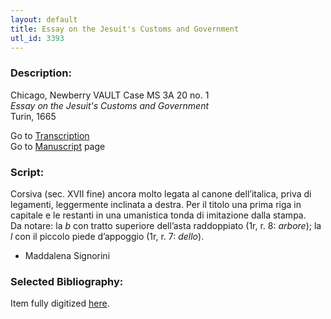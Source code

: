 ```yaml
---
layout: default
title: Essay on the Jesuit's Customs and Government
utl_id: 3393
---
```


###  Description:

Chicago, Newberry VAULT Case MS 3A 20 no. 1<br>
_Essay on the Jesuit's Customs and Government_<br>
Turin, 1665

Go to [Transcription](https://centerfordigitalhumanities.github.io/Newberry-Italian-paleography/transcriptions/065)<br>
Go to [Manuscript](https://centerfordigitalhumanities.github.io/Newberry-Italian-paleography/www/record.html?id=065) page 

###  Script:

Corsiva (sec. XVII fine) ancora molto legata al canone dell’italica, priva di legamenti, leggermente inclinata a destra. Per il titolo una prima riga in capitale e le restanti in una umanistica tonda di imitazione dalla stampa.<br>
Da notare: la _b_ con tratto superiore dell’asta raddoppiato (1r, r. 8: _arbore_); la _l_ con il piccolo piede d’appoggio (1r, r. 7: _dello_).<br>
- Maddalena Signorini

###  Selected Bibliography:

Item fully digitized [here](http://collections.carli.illinois.edu/cdm/ref/collection/nby_dig/id/27560). 

